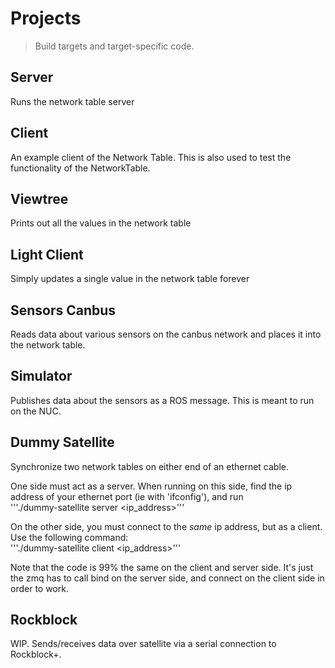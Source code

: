 # Projects
> Build targets and target-specific code.

## Server
Runs the network table server

## Client
An example client of the Network Table.
This is also used to test the functionality of
the NetworkTable.

## Viewtree
Prints out all the values in the network table

## Light Client
Simply updates a single value in the network table forever

## Sensors Canbus
Reads data about various sensors on the canbus network
and places it into the network table.

## Simulator
Publishes data about the sensors as a ROS message.
This is meant to run on the NUC.

## Dummy Satellite
Synchronize two network tables
on either end of an ethernet cable.

One side must act as a server. When running on this side,
find the ip address of your ethernet port (ie with 'ifconfig'),
and run   
'''./dummy-satellite server <ip_address>'''

On the other side, you must connect to the _same_ ip address,
but as a client. Use the following command:  
'''./dummy-satellite client <ip_address>'''

Note that the code is 99% the same on the client and server side.
It's just the zmq has to call bind on the server side,
and connect on the client side in order to work.

## Rockblock
WIP. Sends/receives data over satellite via a serial connection to Rockblock+.
